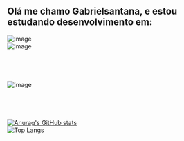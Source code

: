 ## Olá me chamo Gabrielsantana, e estou estudando desenvolvimento em: 
![image](https://github.com/user-attachments/assets/fd411b0e-0ed7-4580-840c-e804c430b46f)
<br/>
![image](https://github.com/user-attachments/assets/e1f94d8d-381d-48d7-b773-3eecff0b0669)
## <br/>
![image](https://aleen42.github.io/badges/src/koenigsegg.svg)
## <br/>
[![Anurag's GitHub stats](https://github-readme-stats.vercel.app/api?username=GabrielSantana&show_icons=true&theme=transparent)](https://github.com/anuraghazra/github-readme-stats) 
<br/>
![Top Langs](https://github-readme-stats.vercel.app/api/top-langs/?username=GabrielSantana&layout=compact)

<!--
**GabrielSantana0/GabrielSantana0** is a ✨ _special_ ✨ repository because its `README.md` (this file) appears on your GitHub profile.

Here are some ideas to get you started:

- 🔭 I’m currently working on ...
- 🌱 I’m currently learning ...
- 👯 I’m looking to collaborate on ...
- 🤔 I’m looking for help with ...
- 💬 Ask me about ...
- 📫 How to reach me: ...
- 😄 Pronouns: ...
- ⚡ Fun fact: ...
-->
